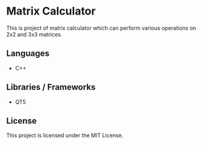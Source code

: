# Matrix Calculator
This is project of matrix calculator which can perform various operations on 2x2 and 3x3 matrices.

## Languages
* C++

## Libraries / Frameworks
* QT5

## License
This project is licensed under the MIT License.

